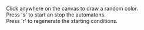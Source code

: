 Click anywhere on the canvas to draw a random color.  
Press 's' to start an stop the automatons.  
Press 'r' to regenerate the starting conditions.  